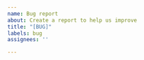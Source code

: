 ```yaml
---
name: Bug report
about: Create a report to help us improve
title: "[BUG]"
labels: bug
assignees: ''

---
```



